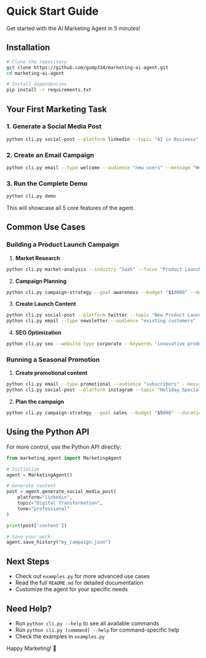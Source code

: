 # Quick Start Guide

Get started with the AI Marketing Agent in 5 minutes!

## Installation

```bash
# Clone the repository
git clone https://github.com/gump334/marketing-ai-agent.git
cd marketing-ai-agent

# Install dependencies
pip install -r requirements.txt
```

## Your First Marketing Task

### 1. Generate a Social Media Post

```bash
python cli.py social-post --platform linkedin --topic "AI in Business" --tone professional
```

### 2. Create an Email Campaign

```bash
python cli.py email --type welcome --audience "new users" --message "Welcome to our platform"
```

### 3. Run the Complete Demo

```bash
python cli.py demo
```

This will showcase all 5 core features of the agent.

## Common Use Cases

### Building a Product Launch Campaign

1. **Market Research**
```bash
python cli.py market-analysis --industry "SaaS" --focus "Product Launch"
```

2. **Campaign Planning**
```bash
python cli.py campaign-strategy --goal awareness --budget "$10000" --duration "6 weeks" --channels "LinkedIn,Twitter,Email"
```

3. **Create Launch Content**
```bash
python cli.py social-post --platform twitter --topic "New Product Launch" --tone inspirational
python cli.py email --type newsletter --audience "existing customers" --message "Check out our new features"
```

4. **SEO Optimization**
```bash
python cli.py seo --website-type corporate --keywords "innovative product,SaaS solution,productivity tool"
```

### Running a Seasonal Promotion

1. **Create promotional content**
```bash
python cli.py email --type promotional --audience "subscribers" --message "Holiday Sale - 40% off"
python cli.py social-post --platform instagram --topic "Holiday Specials" --tone inspirational
```

2. **Plan the campaign**
```bash
python cli.py campaign-strategy --goal sales --budget "$5000" --duration "2 weeks" --channels "Facebook,Instagram,Email"
```

## Using the Python API

For more control, use the Python API directly:

```python
from marketing_agent import MarketingAgent

# Initialize
agent = MarketingAgent()

# Generate content
post = agent.generate_social_media_post(
    platform="linkedin",
    topic="Digital Transformation",
    tone="professional"
)

print(post['content'])

# Save your work
agent.save_history("my_campaign.json")
```

## Next Steps

- Check out `examples.py` for more advanced use cases
- Read the full `README.md` for detailed documentation
- Customize the agent for your specific needs

## Need Help?

- Run `python cli.py --help` to see all available commands
- Run `python cli.py [command] --help` for command-specific help
- Check the examples in `examples.py`

Happy Marketing! 🚀

